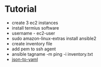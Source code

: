 # Tutorial

- create 3 ec2 instances
- install termius software
- username - ec2-user
- sudo amazon-linux-extras install ansible2
- create inventory file
- add pem to ssh agent
- ansible tagname -m ping -i inventory.txt
- [json-to-yaml](https://www.json2yaml.com/)
